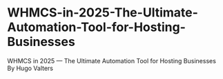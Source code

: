 # WHMCS-in-2025-The-Ultimate-Automation-Tool-for-Hosting-Businesses
WHMCS in 2025 — The Ultimate Automation Tool for Hosting Businesses By Hugo Valters
